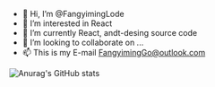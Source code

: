 - 👋 Hi, I’m @FangyimingLode
- 👀 I’m interested in React
- 🌱 I’m currently React, andt-desing source code
- 💞️ I’m looking to collaborate on ...
- 📫 This is my E-mail FangyimingGo@outlook.com


![Anurag's GitHub stats](https://github-readme-stats.vercel.app/api?username=FangyimingLode&show_icons=true&theme=radical)
<!---
FangyimingLode/FangyimingLode is a ✨ special ✨ repository because its `README.md` (this file) appears on your GitHub profile.
You can click the Preview link to take a look at your changes.
--->
